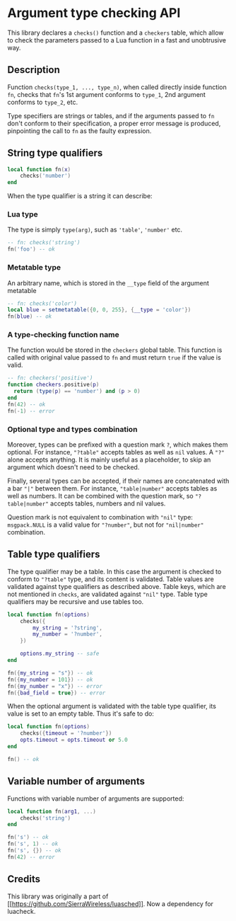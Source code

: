 # Argument type checking API

This library declares a `checks()` function and a `checkers` table, which
allow to check the parameters passed to a Lua function in a fast and
unobtrusive  way.

## Description

Function `checks(type_1, ..., type_n)`,
when called directly inside function `fn`,
checks that `fn`'s 1st argument conforms to `type_1`,
2nd argument conforms to `type_2`, etc.

Type specifiers are strings or tables, and if the arguments passed
to `fn` don't conform to their specification, a proper error message is produced,
pinpointing the call to `fn` as the faulty expression.

## String type qualifiers

```lua
local function fn(x)
    checks('number')
end
```

When the type qualifier is a string it can describe:

### Lua type

The type is simply `type(arg)`, such as `'table'`, `'number'` etc.

```lua
-- fn: checks('string')
fn('foo') -- ok
```

### Metatable type

An arbitrary name, which is stored in the `__type` field of the argument metatable

```lua
-- fn: checks('color')
local blue = setmetatable({0, 0, 255}, {__type = 'color'})
fn(blue) -- ok
```

### A type-checking function name

The function would be stored in the `checkers` global table.
This function is called with original value passed to `fn`
and must return `true` if the value is valid.  

```lua
-- fn: checkers('positive')
function checkers.positive(p)
  return (type(p) == 'number') and (p > 0)
end
fn(42) -- ok
fn(-1) -- error
```

### Optional type and types combination

Moreover, types can be prefixed with a question mark `?`, which makes them optional.
For instance, `"?table"` accepts tables as well as `nil` values.
A `"?"` alone accepts anything. It is mainly useful as a placeholder,
to skip an argument which doesn't need to be checked.  

Finally, several types can be accepted,
if their names are concatenated with a bar `"|"` between them.
For instance, `"table|number"` accepts tables as well as numbers.
It can be combined with the question mark,
so `"?table|number"` accepts tables, numbers and nil values.

Question mark is not equivalent to combination with `"nil"` type:
`msgpack.NULL` is a valid value for `"?number"`, but not for `"nil|number"` combination.

## Table type qualifiers

The type qualifier may be a table.
In this case the argument is checked to conform to `"?table"` type, and its content is validated.
Table values are validated against type qualifiers as described above.
Table keys, which are not mentioned in `checks`, are validated against `"nil"` type.
Table type qualifiers may be recursive and use tables too. 

```lua
local function fn(options)
    checks({
        my_string = '?string',
        my_number = '?number',
    })

    options.my_string -- safe
end

fn({my_string = "s"}) -- ok
fn({my_number = 101}) -- ok
fn({my_number = "x"}) -- error
fn({bad_field = true}) -- error
```

When the optional argument is validated with the table type qualifier,
its value is set to an empty table. Thus it's safe to do:

```lua
local function fn(options)
    checks({timeout = '?number'})
    opts.timeout = opts.timeout or 5.0
end

fn() -- ok
```

## Variable number of arguments

Functions with variable number of arguments are supported:

```lua
local function fn(arg1, ...)
    checks('string')
end

fn('s') -- ok
fn('s', 1) -- ok
fn('s', {}) -- ok
fn(42) -- error
```

## Credits

This library was originally a part of
[[https://github.com/SierraWireless/luasched]]. Now a dependency for
luacheck.
